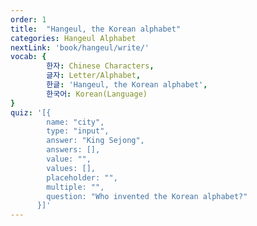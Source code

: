 ```yaml
---
order: 1
title:  "Hangeul, the Korean alphabet"
categories: Hangeul Alphabet
nextLink: 'book/hangeul/write/'
vocab: {
		한자: Chinese Characters,
		글자: Letter/Alphabet,
		한글: 'Hangeul, the Korean alphabet',
		한국어: Korean(Language)
}
quiz: '[{
        name: "city",
        type: "input",
        answer: "King Sejong",
        answers: [],
        value: "",
        values: [],
        placeholder: "",
        multiple: "",
        question: "Who invented the Korean alphabet?"
      }]'
---
```

